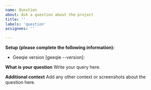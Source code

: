 ```yaml
---
name: Question
about: Ask a question about the project
title: ''
labels: 'question'
assignees: ''

---
```


**Setup (please complete the following information):**
 - Geeqie version [geeqie --version]:

**What is your question**
Write your query here.

**Additional context**
Add any other context or screenshots about the question here.
